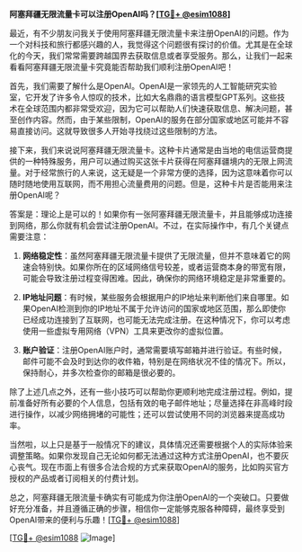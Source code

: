 **阿塞拜疆无限流量卡可以注册OpenAI吗？[[TG💪+ @esim1088](https://t.me/s/esim1088)]**

最近，有不少朋友问我关于使用阿塞拜疆无限流量卡来注册OpenAI的问题。作为一个对科技和旅行都感兴趣的人，我觉得这个问题很有探讨的价值。尤其是在全球化的今天，我们常常需要跨越国界去获取信息或者享受服务。那么，让我们一起来看看阿塞拜疆无限流量卡究竟能否帮助我们顺利注册OpenAI吧！

首先，我们需要了解什么是OpenAI。OpenAI是一家领先的人工智能研究实验室，它开发了许多令人惊叹的技术，比如大名鼎鼎的语言模型GPT系列。这些技术在全球范围内都非常受欢迎，因为它可以帮助人们快速获取信息、解决问题，甚至创作内容。然而，由于某些限制，OpenAI的服务在部分国家或地区可能并不容易直接访问。这就导致很多人开始寻找绕过这些限制的方法。

接下来，我们来说说阿塞拜疆无限流量卡。这种卡片通常是由当地的电信运营商提供的一种特殊服务，用户可以通过购买这张卡片获得在阿塞拜疆境内的无限上网流量。对于经常旅行的人来说，这无疑是一个非常方便的选择，因为这意味着你可以随时随地使用互联网，而不用担心流量费用的问题。但是，这种卡片是否能用来注册OpenAI呢？

答案是：理论上是可以的！如果你有一张阿塞拜疆无限流量卡，并且能够成功连接到网络，那么你就有机会尝试注册OpenAI。不过，在实际操作中，有几个关键点需要注意：

1. **网络稳定性**：虽然阿塞拜疆无限流量卡提供了无限流量，但并不意味着它的网速会特别快。如果你所在的区域网络信号较差，或者运营商本身的带宽有限，可能会导致注册过程变得困难。因此，确保你的网络环境稳定是非常重要的。

2. **IP地址问题**：有时候，某些服务会根据用户的IP地址来判断他们来自哪里。如果OpenAI检测到你的IP地址不属于允许访问的国家或地区范围，那么即使你已经成功连接到了互联网，也可能无法完成注册。在这种情况下，你可以考虑使用一些虚拟专用网络（VPN）工具来更改你的虚拟位置。

3. **账户验证**：注册OpenAI账户时，通常需要填写邮箱并进行验证。有些时候，邮件可能不会及时到达你的收件箱，特别是在网络状况不佳的情况下。所以，保持耐心，并多次检查你的邮箱是很必要的。

除了上述几点之外，还有一些小技巧可以帮助你更顺利地完成注册过程。例如，提前准备好所有必要的个人信息，包括有效的电子邮件地址；尽量选择在非高峰时段进行操作，以减少网络拥堵的可能性；还可以尝试使用不同的浏览器来提高成功率。

当然啦，以上只是基于一般情况下的建议，具体情况还需要根据个人的实际体验来调整策略。如果你发现自己无论如何都无法通过这种方式注册OpenAI，也不要灰心丧气。现在市面上有很多合法合规的方式来获取OpenAI的服务，比如购买官方授权的产品或者订阅相关的付费计划。

总之，阿塞拜疆无限流量卡确实有可能成为你注册OpenAI的一个突破口。只要做好充分准备，并且遵循正确的步骤，相信你一定能够克服各种障碍，最终享受到OpenAI带来的便利与乐趣！[[TG💪+ @esim1088](https://t.me/s/esim1088)]

[[TG💪+ @esim1088](https://t.me/s/esim1088) ![Image](https://i.postimg.cc/4NQfJmqS/Snipaste-2025-05-13-00-14-12.png)]